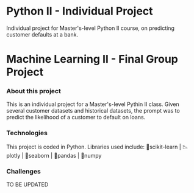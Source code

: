 # Python II - Individual Project
 Individual project for Master's-level Python II course, on predicting customer defaults at a bank.

# Machine Learning II - Final Group Project

### About this project
This is an individual project for a Master's-level Pythin II class. Given several customer datasets and historical datasets, the prompt was to predict the likelihood of a customer to default on loans.

### Technologies 
This project is coded in Python. Libraries used include: 🧠scikit-learn | 📉plotly | 🌊seaborn | 🐼pandas | 🧮numpy

### Challenges
TO BE UPDATED
